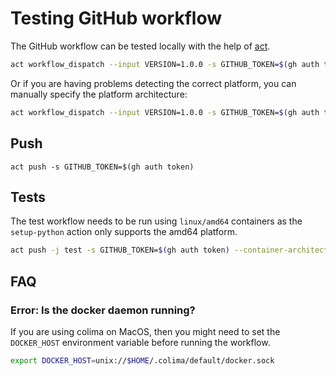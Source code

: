 # Testing GitHub workflow

The GitHub workflow can be tested locally with the help of [act](https://github.com/nektos/act).

```sh
act workflow_dispatch --input VERSION=1.0.0 -s GITHUB_TOKEN=$(gh auth token)
```

Or if you are having problems detecting the correct platform, you can manually specify the platform architecture:

```sh
act workflow_dispatch --input VERSION=1.0.0 -s GITHUB_TOKEN=$(gh auth token) --container-architecture linux/arm64
```

## Push

```
act push -s GITHUB_TOKEN=$(gh auth token)
```

## Tests

The test workflow needs to be run using `linux/amd64` containers as the `setup-python` action only supports the amd64 platform.

```sh
act push -j test -s GITHUB_TOKEN=$(gh auth token) --container-architecture linux/amd64 --secret-file .env --artifact-server-path ./tmp
```

## FAQ

### Error: Is the docker daemon running?

If you are using colima on MacOS, then you might need to set the `DOCKER_HOST` environment variable before running the workflow.

```sh
export DOCKER_HOST=unix://$HOME/.colima/default/docker.sock
```
